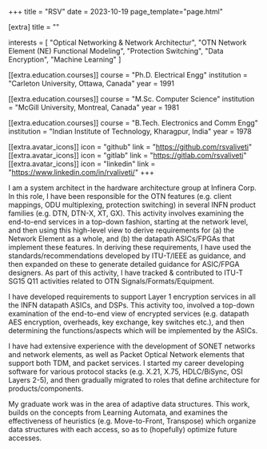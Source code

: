 +++
title = "RSV"
date = 2023-10-19
page_template="page.html"

[extra]
title = ""

interests = [
 "Optical Networking & Network Architectur",
 "OTN Network Element (NE) Functional Modeling",
 "Protection Switching",
 "Data Encryption",
 "Machine Learning"
]

[[extra.education.courses]]
  course = "Ph.D. Electrical Engg"
  institution = "Carleton University, Ottawa, Canada"
  year = 1991

[[extra.education.courses]]
  course = "M.Sc. Computer Science"
  institution = "McGill University, Montreal, Canada"
  year = 1981

[[extra.education.courses]]
  course = "B.Tech. Electronics and Comm Engg"
  institution = "Indian Institute of Technology, Kharagpur, India"
  year = 1978

[[extra.avatar_icons]]
  icon = "github"
  link = "https://github.com/rsvaliveti"
[[extra.avatar_icons]]
  icon = "gitlab"
  link = "https://gitlab.com/rsvaliveti"
[[extra.avatar_icons]]
  icon = "linkedin"
  link = "https://www.linkedin.com/in/rvaliveti/"
+++

I am a system architect in the hardware architecture group at Infinera Corp. In
this role, I have been responsible for the OTN features (e.g. client mappings,
ODU multiplexing, protection switching) in several INFN product families
(e.g. DTN, DTN-X, XT, GX). This activity involves examining the end-to-end
services in a top-down fashion, starting at the network level, and then using
this high-level view to derive requirements for (a) the Network Element as a
whole, and (b) the datapath ASICs/FPGAs that implement these features. In
deriving these requirements, I have used the standards/recommendations
developed by ITU-T/IEEE as guidance, and then expanded on these to generate
detailed guidance for ASIC/FPGA designers. As part of this activity, I have
tracked & contributed to ITU-T SG15 Q11 activities related to OTN
Signals/Formats/Equipment.

I have developed requirements to support Layer 1 encryption services in all the
INFN datapath ASICs, and DSPs. This activity too, involved a top-down
examination of the end-to-end view of encrypted services (e.g. datapath AES
encryption, overheads, key exchange, key switches etc.), and then determining
the functions/aspects which will be implemented by the ASICs.

I have had extensive experience with the development of SONET networks and
network elements, as well as Packet Optical Network elements that support both
TDM, and packet services. I started my career developing software for various
protocol stacks (e.g. X.21, X.75, HDLC/BiSync, OSI Layers 2-5), and then
gradually migrated to roles that define architecture for products/components. 

My graduate work was in the area of adaptive data structures. This work, builds
on the concepts from Learning Automata, and examines the effectiveness of
heuristics (e.g. Move-to-Front, Transpose) which organize data structures with
each access, so as to (hopefully) optimize future accesses.
